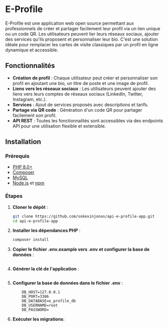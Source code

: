 # E-Profile

E-Profile est une application web open source permettant aux professionnels de créer et partager facilement leur profil via un lien unique ou un code QR. Les utilisateurs peuvent lier leurs réseaux sociaux, ajouter des services qu'ils proposent et personnaliser leur bio. C'est une solution idéale pour remplacer les cartes de visite classiques par un profil en ligne dynamique et accessible.

## Fonctionnalités

-   **Création de profil** : Chaque utilisateur peut créer et personnaliser son profil en ajoutant une bio, un titre de poste et une image de profil.
-   **Liens vers les réseaux sociaux** : Les utilisateurs peuvent ajouter des liens vers leurs comptes de réseaux sociaux (LinkedIn, Twitter, Instagram, etc.).
-   **Services** : Ajout de services proposés avec descriptions et tarifs.
-   **Partage via QR code** : Génération d'un code QR pour partager facilement son profil.
-   **API REST** : Toutes les fonctionnalités sont accessibles via des endpoints API pour une utilisation flexible et extensible.

## Installation

### Prérequis

-   [PHP 8.0+](https://www.php.net/downloads)
-   [Composer](https://getcomposer.org/)
-   [MySQL](https://dev.mysql.com/downloads/)
-   [Node.js](https://nodejs.org/en/download/) et [npm](https://www.npmjs.com/get-npm)

### Étapes

1. **Cloner le dépôt** :
    ```bash
    git clone https://github.com/sokevinjonas/api-e-profile-app.git
    cd api-e-profile-app
    ```
2. **Installer les dépendances PHP** :

    ```bash
    composer install

    ```

3. **Copier le fichier .env.example vers .env et configurer la base de données** :

    ```cp .env.example .env

    ```

4. **Générer la clé de l'application** :

    ```cp .env.example .env

    ```

5. **Configurer la base de données dans le fichier .env** :
    ```DB_CONNECTION=mysql
        DB_HOST=127.0.0.1
        DB_PORT=3306
        DB_DATABASE=e_profile_db
        DB_USERNAME=root
        DB_PASSWORD=
    ```
6. **Exécuter les migrations**:

    ```php artisan migrate

    ```

